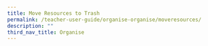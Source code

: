 ```yaml
---
title: Move Resources to Trash
permalink: /teacher-user-guide/organise-organise/moveresources/
description: ""
third_nav_title: Organise
---
```

